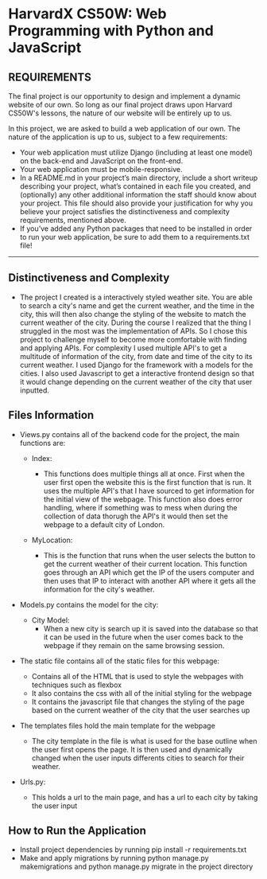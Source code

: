 # HarvardX CS50W: Web Programming with Python and JavaScript

## REQUIREMENTS

The final project is our opportunity to design and implement a dynamic website of our own. So long as our final project draws upon Harvard CS50W's lessons, the nature of our website will be entirely up to us.

In this project, we are asked to build a web application of our own. The nature of the application is up to us, subject to a few requirements:

* Your web application must utilize Django (including at least one model) on the back-end and JavaScript on the front-end.
* Your web application must be mobile-responsive.
* In a README.md in your project’s main directory, include a short writeup describing your project, what’s contained in each file you created, and (optionally) any other additional information the staff should know about your project. This file should also provide your justification for why you believe your project satisfies the distinctiveness and complexity requirements, mentioned above.
* If you’ve added any Python packages that need to be installed in order to run your web application, be sure to add them to a requirements.txt file!


---

## Distinctiveness and Complexity

- The project I created is a interactively styled weather site. You are able to search a city's name and get the current weather, and the time in the city, this will then also change the styling of the website to match the current weather of the city. During the course I realized that the thing I struggled in the most was the implementation of APIs. So I chose this project to challenge myself to become more comfortable with finding and applying APIs. For complexity I used multiple API's to get a multitude of information of the city, from date and time of the city to its current weather. I used Django for the framework with a models for the cities. I also used Javascript to get a interactive frontend design so that it would change depending on the current weather of the city that user inputted.

## Files Information
- Views.py contains all of the backend code for the project, the main functions are:
    - Index:
        - This functions does multiple things all at once. First when the user first open the website this is the first function that is run. It uses the multiple API's that I have sourced to get information for the initial view of the webpage. This function also does error handling, where if something was to mess when during the collection of data thorugh the API's it would then set the webpage to a default city of London.

    - MyLocation:
        - This is the function that runs when the user selects the button to get the current weather of their current location. This function goes through an API which get the IP of the users computer and then uses that IP to interact with another API where it gets all the information for the city's weather. 

- Models.py contains the model for the city:
    - City Model:
        - When a new city is search up it is saved into the database so that it can be used in the future when the user comes back to the webpage if they remain on the same browsing session.

- The static file contains all of the static files for this webpage:
    - Contains all of the HTML that is used to style the webpages with techniques such as flexbox
    - It also contains the css with all of the initial styling for the webpage
    - It contains the javascript file that changes the styling of the page based on the current weather of the city that the user searches up
- The templates files hold the main template for the webpage
    - The city template in the file is what is used for the base outline when the user first opens the page. It is then used and dynamically changed when the user inputs differents cities to search for their weather.

- Urls.py:
    - This holds a url to the main page, and has a url to each city by taking the user input

## How to Run the Application

- Install project dependencies by running pip install -r requirements.txt
- Make and apply migrations by running python manage.py makemigrations and python manage.py migrate in the project directory
